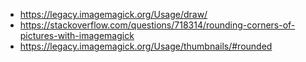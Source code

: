 

* https://legacy.imagemagick.org/Usage/draw/
* https://stackoverflow.com/questions/718314/rounding-corners-of-pictures-with-imagemagick
* https://legacy.imagemagick.org/Usage/thumbnails/#rounded
